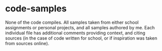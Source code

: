 # code-samples

None of the code compiles. All samples taken from either school assignments or personal projects, and all samples authored by me. Each individual file has additional comments providing context, and citing sources (in the case of code written for school, or if inspiration was taken from sources online).